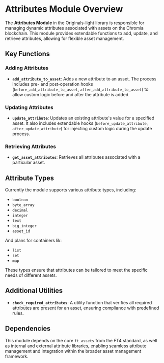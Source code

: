 # Attributes Module Overview

The **Attributes Module** in the Originals-light library is responsible for managing dynamic attributes associated with assets on the Chromia blockchain. This module provides extendable functions to add, update, and retrieve attributes, allowing for flexible asset management.

## Key Functions

### Adding Attributes

- **`add_attribute_to_asset`**: Adds a new attribute to an asset. The process includes pre- and post-operation hooks (`before_add_attribute_to_asset`, `after_add_attribute_to_asset`) to allow custom logic before and after the attribute is added.

### Updating Attributes

- **`update_attribute`**: Updates an existing attribute's value for a specified asset. It also includes extendable hooks (`before_update_attribute`, `after_update_attribute`) for injecting custom logic during the update process.

### Retrieving Attributes

- **`get_asset_attributes`**: Retrieves all attributes associated with a particular asset.

## Attribute Types

Currently the module supports various attribute types, including:

- `boolean`
- `byte_array`
- `decimal`
- `integer`
- `text`
- `big_integer`
- `asset_id`

And plans for containers lik:

- `list`
- `set`
- `map`

These types ensure that attributes can be tailored to meet the specific needs of different assets.

## Additional Utilities

- **`check_required_attributes`**: A utility function that verifies all required attributes are present for an asset, ensuring compliance with predefined rules.

## Dependencies

This module depends on the core `ft_assets` from the FT4 standard, as well as internal and external attribute libraries, enabling seamless attribute management and integration within the broader asset management framework.
